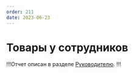 ```yaml
---
order: 211
date: 2023-06-23
---
```

# Товары у сотрудников

!!!Отчет описан в разделе [Руководителю](/8-отчеты-и-аналитика/2-отчеты-по-обслуживанию-клиентов/5-руководителю/9-товары-на-складах/).
!!!